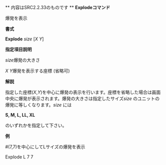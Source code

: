 ** 内容はSRC2.2.33のものです **
**Explodeコマンド**

爆発を表示

**書式**

**Explode** *size* [*X Y*]

**指定項目説明**

*size*爆発の大きさ

*X Y*爆発を表示する座標 (省略可)

**解説**

指定した座標(*X*,*Y*)を中心に爆発の表示を行います。座標を省略した場合は画面中央に爆発が表示されます。爆発の大きさは指定したサイズ*size* のユニットの爆発に等しくなります。*size* には

**S, M, L, LL, XL**

のいずれかを指定して下さい。

**例**

#(7,7)を中心にしてLサイズの爆発を表示

Explode L 7 7
